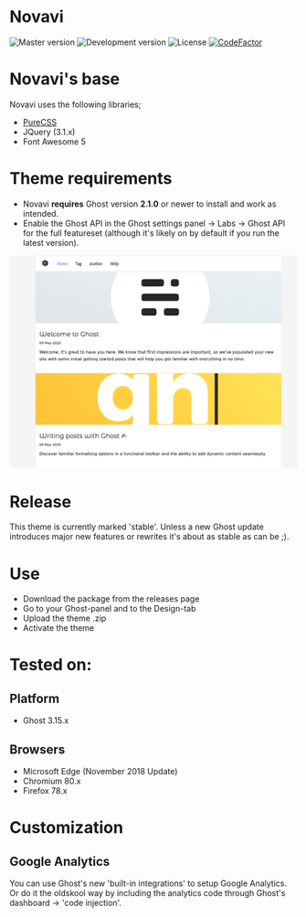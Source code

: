 # Novavi

![Master version](https://img.shields.io/github/package-json/v/Canitia/novavi/master?style=flat-square)
![Development version](https://img.shields.io/github/package-json/v/Canitia/novavi/dev?style=flat-square)
![License](https://img.shields.io/github/license/Canitia/novavi?style=flat-square)
[![CodeFactor](https://www.codefactor.io/repository/github/canitia/novavi/badge)](https://www.codefactor.io/repository/github/canitia/novavi)

# Novavi's base
Novavi uses the following libraries;
- [PureCSS](https://github.com/pure-css/pure)
- JQuery (3.1.x)
- Font Awesome 5

# Theme requirements
- Novavi **requires** Ghost version **2.1.0** or newer to install and work as intended. 
- Enable the Ghost API in the Ghost settings panel -> Labs -> Ghost API for the full featureset (although it's likely on by default if you run the latest version).

![Novavi main](https://github.com/canitia/novavi/raw/master/assets/screenshot-desktop.png)

# Release
This theme is currently marked 'stable'. Unless a new Ghost update introduces major new features or rewrites it's about as stable as can be ;).

# Use
- Download the package from the releases page
- Go to your Ghost-panel and to the Design-tab
- Upload the theme .zip
- Activate the theme

# Tested on:

## Platform 
- Ghost 3.15.x

## Browsers
- Microsoft Edge (November 2018 Update)
- Chromium 80.x
- Firefox 78.x

# Customization

## Google Analytics
You can use Ghost's new 'built-in integrations' to setup Google Analytics. Or do it the oldskool way by including the analytics code through Ghost's dashboard -> 'code injection'.
